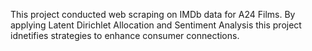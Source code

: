 This project conducted web scraping on IMDb data for A24 Films. By applying Latent Dirichlet Allocation and Sentiment Analysis this project idnetifies strategies to enhance consumer connections.
